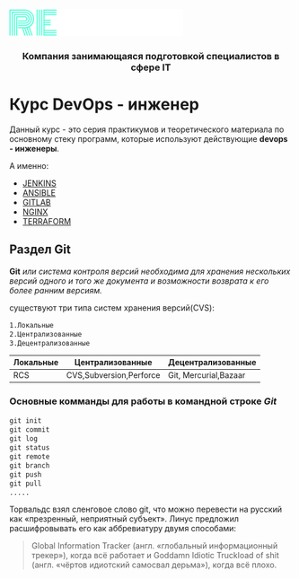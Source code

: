 ![](/logo_rebrain.svg) 
<h3 align="center">Компания занимающаяся подготовкой специалистов в сфере IT</h3>

# Курс DevOps - инженер
 Данный курс - это серия практикумов и теоретического материала по основному стеку программ, которые используют действующие **devops - инженеры**.
 
 А именно:
 
 - [JENKINS](HTTPS://WWW.JENKINS.IO/)
 - [ANSIBLE](HTTPS://WWW.ANSIBLE.COM/) 
 - [GITLAB](HTTPS://ABOUT.GITLAB.COM/) 
 - [NGINX](HTTPS://WWW.NGINX.COM/)
 - [TERRAFORM](HTTPS://WWW.TERRAFORM.IO/)
 
## Раздел Git

**Git** *или система контроля версий необходима для хранения нескольких версий одного и того же документа и возможности возврата к его более ранним версиям.*

существуют три типа систем хранения версий(CVS):

	1.Локальные
	2.Централизованные
	3.Децентрализованные
	
|Локальные|Централизованные|Децентрализованные|
|---------|----------------|------------------|
|   RCS   |	CVS,Subversion,Perforce|Git, Mercurial,Bazaar|


### Основные комманды для работы в командной строке *Git*
```
git init
git commit
git log
git status
git remote
git branch
git push
git pull
.....
```
Торвальдс взял сленговое слово git, что можно перевести на русский как «презренный, неприятный субъект». Линус предложил расшифровывать его как аббревиатуру двумя способами:

>Global Information Tracker (англ. «глобальный информационный трекер»), когда всё работает и 
Goddamn Idiotic Truckload of shit (англ. «чёртов идиотский самосвал дерьма»), когда всё плохо.



